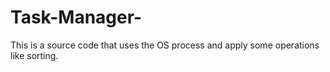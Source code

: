 # Task-Manager-
This is a source code that uses the OS process and apply some operations like sorting.
